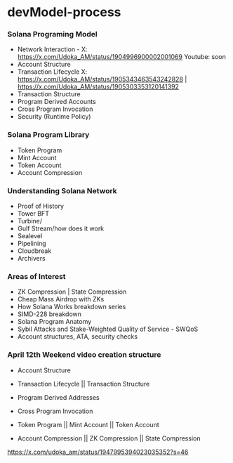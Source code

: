# devModel-process

### Solana Programing Model

- Network Interaction - X: https://x.com/Udoka_AM/status/1904996900002001069 Youtube: soon
- Account Structure 
- Transaction Lifecycle X: https://x.com/Udoka_AM/status/1905343463543242828 | https://x.com/Udoka_AM/status/1905303353120141392
- Transaction Structure
- Program Derived Accounts
- Cross Program Invocation
- Security (Runtime Policy)

### Solana Program Library

- Token Program
- Mint Account
- Token Account
- Account Compression

### Understanding Solana Network

- Proof of History
- Tower BFT
- Turbine/
- Gulf Stream/how does it work
- Sealevel
- Pipelining
- Cloudbreak
- Archivers


### Areas of Interest

- ZK Compression | State Compression
- Cheap Mass Airdrop with ZKs
- How Solana Works breakdown series
- SIMD-228 breakdown
- Solana Program Anatomy
- Sybil Attacks and Stake-Weighted Quality of Service - SWQoS
- Account structures, ATA, security checks

### April 12th Weekend video creation structure
- Account Structure 
- Transaction Lifecycle || Transaction Structure
- Program Derived Addresses
- Cross Program Invocation

- Token Program || Mint Account || Token Account
- Account Compression || ZK Compression || State Compression

https://x.com/udoka_am/status/1947995394023035352?s=46
